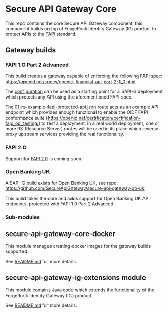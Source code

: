 # Secure API Gateway Core
This repo contains the core Secure API Gateway component, this component builds on top of ForgeRock Identity Gateway
(IG) product to protect APIs to the [FAPI](https://fapi.openid.net/) standard.

## Gateway builds
### FAPI 1.0 Part 2 Advanced
This build creates a gateway capable of enforcing the following FAPI spec: https://openid.net/specs/openid-financial-api-part-2-1_0.html

The [configuration](config/7.3.0/fapi1part2adv) can be used as a starting point for a SAPI-G deployment which protects 
any API using the aforementioned FAPI spec.

The [01-rs-example-fapi-protected-api.json](config/7.3.0/fapi1part2adv/ig/routes/routes-service/01-rs-example-fapi-protected-api.json)
route acts as an example API endpoint which provides enough functional to enable the OIDF FAPI conformance suite (https://openid.net/certification/certification-fapi_op_testing/)
to test a deployment. In a real world deployment, one or more RS (Resource Server) routes will be used in its place 
which reverse proxy upstream services providing the real functionality.

### FAPI 2.0
Support for [FAPI 2.0](https://openid.bitbucket.io/fapi/fapi-2_0-security-profile.html) is coming soon.

### Open Banking UK
A SAPI-G build exists for Open Banking UK, see repo: https://github.com/SecureApiGateway/secure-api-gateway-ob-uk

This build takes the core and adds support for Open Banking UK API endpoints, protected with FAPI 1.0 Part 2 Advanced.

### Sub-modules
## secure-api-gateway-core-docker
This module manages creating docker images for the gateway builds supported.

See [README.md](secure-api-gateway-core-docker/README.md) for more details.

## secure-api-gateway-ig-extensions module
This module contains Java code which extends the functionality of the ForgeRock Identity Gateway (IG) product.

See [README.md](secure-api-gateway-ig-extensions/README.md) for more details.